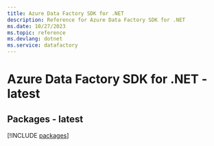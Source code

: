 ```yaml
---
title: Azure Data Factory SDK for .NET
description: Reference for Azure Data Factory SDK for .NET
ms.date: 10/27/2023
ms.topic: reference
ms.devlang: dotnet
ms.service: datafactory
---
```

# Azure Data Factory SDK for .NET - latest
## Packages - latest
[!INCLUDE [packages](data-factory-index.md)]